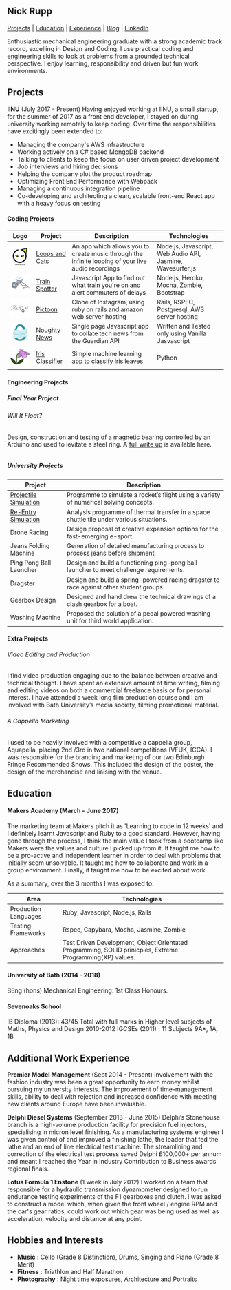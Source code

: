 ## Nick Rupp

[Projects](#projects) | [Education](#education) | [Experience](#experience) | [Blog](https://medium.com/@nickrupp95) | [LinkedIn](https://www.linkedin.com/in/nick-rupp-16663912a/)

Enthusiastic mechanical engineering graduate with a strong academic track record, excelling in Design and Coding. I use practical coding and engineering skills to look at problems from a grounded technical perspective. I enjoy learning, responsibility and driven but fun work environments.

## Projects

**IINU** (July 2017 - Present)
Having enjoyed working at IINU, a small startup, for the summer of 2017 as a front end developer, I stayed on during university working remotely to keep coding.
Over time the responsibilities have excitingly been extended to:

- Managing the company's AWS infrastructure
- Working actively on a C# based MongoDB backend
- Talking to clients to keep the focus on user driven project development
- Job interviews and hiring decisions
- Helping the company plot the product roadmap
- Optimizing Front End Performance with Webpack
- Managing a continuous integration pipeline
- Co-developing and architecting a clean, scalable front-end React app with a heavy focus on testing

#### Coding Projects

| Logo                                         | Project                                                             | Description                                                                                        | Technologies                                               |
| -------------------------------------------- | ------------------------------------------------------------------- | -------------------------------------------------------------------------------------------------- | ---------------------------------------------------------- |
| ![Loops and Cats Logo](pictures/LandC.png)   | [Loops and Cats](https://github.com/whatsrupp/loops-and-cats)       | An app which allows you to create music through the infinite looping of your live audio recordings | Node.js, Javascript, Web Audio API, Jasmine, Wavesurfer.js |
| ![Loops and Cats Logo](pictures/Train.png)   | [Train Spotter](https://github.com/whatsrupp/train-spotter)         | Javascript App to find out what train you're on and alert commuters of delays                      | Node.js, Heroku, Mocha, Zombie, Bootstrap                  |
| ![Loops and Cats Logo](pictures/Pictoon.png) | [Pictoon](https://github.com/whatsrupp/toon)                        | Clone of Instagram, using ruby on rails and amazon web server hosting                              | Rails, RSPEC, Postgresql, AWS server hosting               |
| ![Loops and Cats Logo](pictures/Noughty.png) | [Noughty News](https://github.com/whatsrupp/noughty-news)           | Single page Javascript app to collate tech news from the Guardian API                              | Written and Tested only using Vanilla Jasvascript          |
| ![Loops and Cats Logo](pictures/Iris.png)    | [Iris Classifier](https://github.com/whatsrupp/iris-classification) | Simple machine learning app to classify iris leaves                                                | Python                                                     |

#### Engineering Projects

##### Final Year Project

###### Will It Float?

Design, construction and testing of a magnetic bearing controlled by an Arduino and used to levitate a steel ring. A [full write up](https://drive.google.com/open?id=1zS4_EALHm6-gAL2HXCHWJI7QMQ3Zky8M) is available here.

######

##### University Projects

| Project                                                                       | Description                                                                              |
| ----------------------------------------------------------------------------- | ---------------------------------------------------------------------------------------- |
| [Projectile Simulation](https://github.com/whatsrupp/matlab-projectile-model) | Programme to simulate a rocket’s flight using a variety of numerical solving concepts.   |
| [Re-Entry Simulation](https://github.com/whatsrupp/matlab-shuttle-model)      | Analysis programme of thermal transfer in a space shuttle tile under various situations. |
| Drone Racing                                                                  | Design proposal of creative expansion options for the fast-emerging e-sport.             |
| Jeans Folding Machine                                                         | Generation of detailed manufacturing process to process jeans before shipment.           |
| Ping Pong Ball Launcher                                                       | Design and build a functioning ping-pong ball launcher to meet challenge requirements.   |
| Dragster                                                                      | Design and build a spring-powered racing dragster to race against other student groups.  |
| Gearbox Design                                                                | Designed and hand drew the technical drawings of a clash gearbox for a boat.             |
| Washing Machine                                                               | Proposed the solution of a pedal powered washing unit for third world application.       |

#### Extra Projects

###### Video Editing and Production

I find video production engaging due to the balance between creative and technical thought. I have spent an extensive amount of time writing, filming and editing videos on both a commercial freelance basis or for personal interest. I have attended a week long film production course and I am involved with Bath University’s media society, filming promotional material.

###### A Cappella Marketing

I used to be heavily involved with a competitive a cappella group, Aquapella, placing 2nd /3rd in two national competitions (VFUK, ICCA). I was responsible for the branding and marketing of our two Edinburgh Fringe Recommended Shows. This included the design of the poster, the design of the merchandise and liaising with the venue.

## Education

#### Makers Academy (March - June 2017)

The marketing team at Makers pitch it as 'Learning to code in 12 weeks' and I definitely learnt Javascript and Ruby to a good standard. However, having gone through the process, I think the main value I took from a bootcamp like Makers were the values and culture I picked up from it.
It taught me how to be a pro-active and independent learner in order to deal with problems that initially seem unsolvable. It taught me how to collaborate and work in a group environment. Finally, it taught me how to be excited about work.

As a summary, over the 3 months I was exposed to:

| Area                 | Technologies                                                                                              |
| -------------------- | --------------------------------------------------------------------------------------------------------- |
| Production Languages | Ruby, Javascript, Node.js, Rails                                                                          |
| Testing Frameworks   | Rspec, Capybara, Mocha, Jasmine, Zombie                                                                   |
| Approaches           | Test Driven Development, Object Orientated Programming, SOLID prinicples, Extreme Programming(XP) values. |

#### University of Bath (2014 - 2018)

BEng (hons) Mechanical Engineering: 1st Class Honours.

#### Sevenoaks School

IB Diploma (2013): 43/45 Total with full marks in Higher level subjects of Maths, Physics and Design 2010-2012
IGCSEs (2011) : 11 Subjects 9A\*, 1A, 1B

## Additional Work Experience

**Premier Model Management** (Sept 2014 - Present)
Involvement with the fashion industry was been a great opportunity to earn money whilst pursuing my university interests. The improvement of time-management skills, ability to deal with rejection and increased confidence with meeting new clients around Europe have been invaluable.

**Delphi Diesel Systems** (September 2013 - June 2015)
Delphi’s Stonehouse branch is a high-volume production facility for precision fuel injectors, specialising in micron level finishing. As a manufacturing systems engineer I was given control of and improved a finishing lathe, the loader that fed the lathe and an end of line electrical test machine. The streamlining and correction of the electrical test process saved Delphi £100,000+ per annum and meant I reached the Year in Industry Contribution to Business awards regional finals.

**Lotus Formula 1 Enstone** (1 week in July 2012)
I worked on a team that responsible for a hydraulic transmission dynamometer designed to run endurance testing experiments of the F1 gearboxes and clutch. I was asked to construct a model which, when given the front wheel / engine RPM and the car's gear ratios, could work out which gear was being used as well as acceleration, velocity and distance at any point.

## Hobbies and Interests

- **Music** : Cello (Grade 8 Distinction), Drums, Singing and Piano (Grade 8 Merit)
- **Fitness** : Triathlon and Half Marathon
- **Photography** : Night time exposures, Architecture and Portraits
